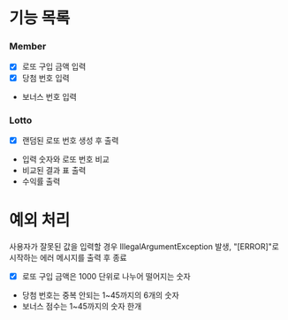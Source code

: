 # 기능 목록

### Member

- [x] 로또 구입 금액 입력
- [x] 당첨 번호 입력
- 보너스 번호 입력

### Lotto

- [x] 랜덤된 로또 번호 생성 후 출력
- 입력 숫자와 로또 번호 비교
- 비교된 결과 표 출력
- 수익률 출력


# 예외 처리
사용자가 잘못된 값을 입력할 경우 IllegalArgumentException 발생, "[ERROR]"로 시작하는 에러 메시지를 출력 후 종료
- [x] 로또 구입 금액은 1000 단위로 나누어 떨어지는 숫자
- 당첨 번호는 중복 안되는 1~45까지의 6개의 숫자
- 보너스 점수는 1~45까지의 숫자 한개 